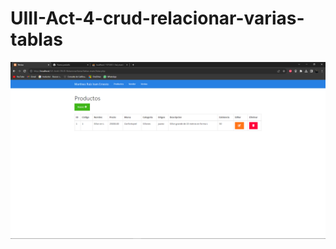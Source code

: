 # UIII-Act-4-crud-relacionar-varias-tablas
![](https://github.com/MartinezI128/UIII-Act-4-crud-relacionar-varias-tablas/blob/main/capturas/Captura%20de%20pantalla%20(135).png)
